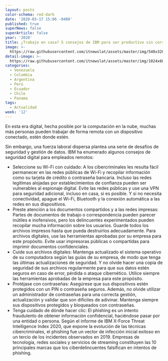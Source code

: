 ```yaml
---
layout: posts
color-schema: red-dark
date: '2020-03-17 15:06 -0400'
published: true
superNews: false
superArticle: false
year: '2020'
title: ¿Trabajo en casa? 5 consejos de IBM para ser productivo sin correr riesgos
image: >-
  https://raw.githubusercontent.com/itnewslat/assets/master/img/540x320/Trabajo-movil-p.jpg
detail-image: >-
  https://raw.githubusercontent.com/itnewslat/assets/master/img/1024x680/Trabajo-movil-g.jpg
categories:
  - Venezuela
  - Colombia
  - Argentina
  - Perú
  - Ecuador
  - Chile
  - Panama
tags:
  - Actualidad
week: '12'
---
```

En esta era digital, hecha posible por la computación en la nube, muchas más personas pueden trabajar de forma remota con un dispositivo conectado, estén donde estén.

Sin embargo, una fuerza laboral dispersa plantea una serie de desafíos de seguridad y gestión de datos. IBM ha enumerado algunos consejos de seguridad digital para empleados remotos:

- Seleccione su Wi-Fi con cuidado: A los cibercriminales les resulta fácil permanecer en las redes públicas de Wi-Fi y recopilar información como su tarjeta de crédito o contraseña bancaria. Incluso las redes legítimas alojadas por establecimientos de confianza pueden ser vulnerables al espionaje digital. Evite las redes públicas y use una VPN para seguridad adicional, incluso en casa, si es posible. Y si no necesita conectividad, apague el Wi-Fi, Bluetooth y la conexión automática a las redes en sus dispositivos.
- Preste atención a los documentos compartidos y a las redes impresas: Partes de documentos de trabajo o correspondencia pueden parecer inútiles e inofensivos, pero los delincuentes experimentados pueden recopilar mucha información sobre los usuarios. Guarde todos los archivos impresos hasta que pueda destruirlos adecuadamente. Para archivos digitales, use las herramientas aprobadas por su empresa para este propósito. Evite usar impresoras públicas o compartidas para imprimir documentos confidenciales.
- Cuide sus archivos digitales: Mantenga actualizado el sistema operativo de su computadora según las guías de su empresa, de modo que tenga las últimas actualizaciones de seguridad. Y no olvide hacer una copia de seguridad de sus archivos regularmente para que sus datos estén seguros en caso de error, pérdida o ataque cibernético. Utilice siempre las herramientas aprobadas de la empresa para este propósito.
- Protéjase con contraseñas: Asegúrese que sus dispositivos estén protegidos con un PIN o contraseña seguros. Además, no olvide utilizar un administrador de contraseñas para una correcta gestión, actualización y validar que son difíciles de adivinar. Mantenga siempre sus dispositivos protegidos y bloqueados con contraseñas.
- Tenga cuidado de dónde hacer clic: El phishing es un intento fraudulento de obtener información confidencial, haciéndose pasar por una entidad o persona. Según el informe de IBM X-Force Threat Intelligence Index 2020, que expone la evolución de las técnicas cibercriminales, el phishing fue un vector de infección inicial exitoso en un tercio de los incidentes observados en 2019. Empresas de tecnología, redes sociales y servicios de streaming constituyen las 10 principales marcas que los ciberdelincuentes falsifican en intentos de phishing.


